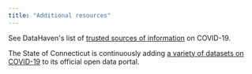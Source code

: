 ```yaml
---
title: "Additional resources"
---
```



See DataHaven's list of [trusted sources of information](https://ctdatahaven.org/articles/coronavirus-covid-19-connecticut-trusted-sources-information) on COVID-19.

The State of Connecticut is continuously adding [a variety of datasets on COVID-19](https://data.ct.gov/stories/s/COVID-19-data/wa3g-tfvc/) to its official open data portal.

